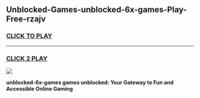 
## Unblocked-Games-unblocked-6x-games-Play-Free-rzajv
<h3>
<a href="https://premium76.site?title=unblocked-6x-games&ref=21A">CLICK TO PLAY</a></h3>
<hr>

<h3>
<a href="https://premium76.site?title=unblocked-6x-games&ref=21A">CLICK 2 PLAY</a>
  
</h3>

<a href="https://premium76.site?title=unblocked-6x-games&ref=21A"><img src="https://clearcache.store/games.png"></a>


**unblocked-6x-games games unblocked: Your Gateway to Fun and Accessible Online Gaming**
